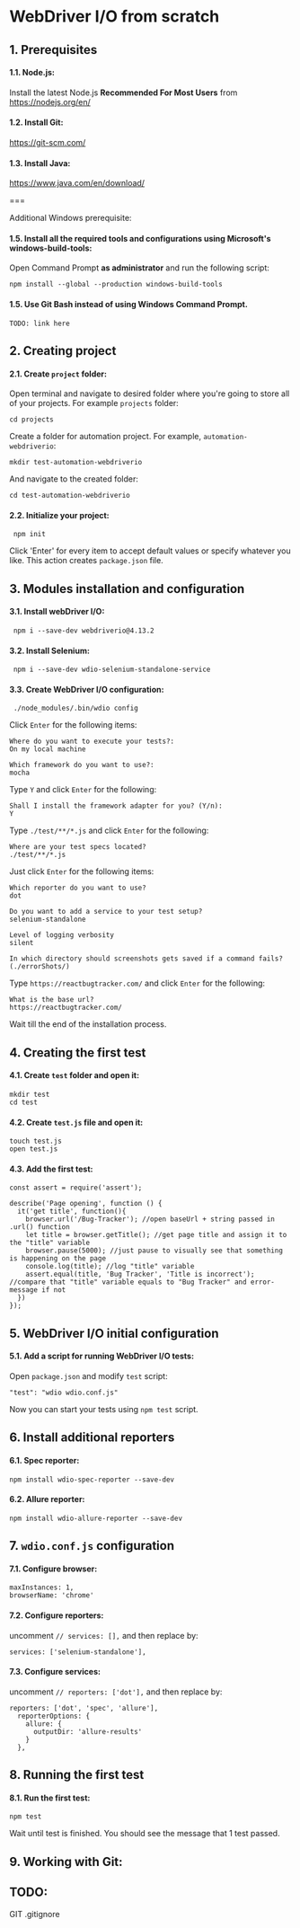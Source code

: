 # WebDriver I/O from scratch
## 1. Prerequisites
#### 1.1. Node.js:
Install the latest Node.js **Recommended For Most Users** from
https://nodejs.org/en/
#### 1.2. Install Git:
https://git-scm.com/
#### 1.3. Install Java:
https://www.java.com/en/download/

===

Additional Windows prerequisite:
#### 1.5. Install all the required tools and configurations using Microsoft's windows-build-tools:
Open Command Prompt **as administrator** and run the following script:
````
npm install --global --production windows-build-tools
````
#### 1.5. Use Git Bash instead of using Windows Command Prompt.
````
TODO: link here
````

## 2. Creating project
#### 2.1. Create `project` folder:
Open terminal and navigate to desired folder where you're going to store all of your projects. For example `projects` folder:
````
cd projects
````
Create a folder for automation project. For example, `automation-webdriverio`:
````
mkdir test-automation-webdriverio
````
And navigate to the created folder:
````
cd test-automation-webdriverio
````
#### 2.2. Initialize your project:
````
 npm init
````
Click 'Enter' for every item to accept default values or specify whatever you like.
This action creates `package.json` file.

## 3. Modules installation and configuration
#### 3.1. Install webDriver I/O:
````
 npm i --save-dev webdriverio@4.13.2
````
#### 3.2. Install Selenium:
````
 npm i --save-dev wdio-selenium-standalone-service
````
#### 3.3. Create WebDriver I/O configuration:
````
 ./node_modules/.bin/wdio config
````
Click `Enter` for the following items:
````
Where do you want to execute your tests?:
On my local machine
````
````
Which framework do you want to use?:
mocha
````
Type `Y` and click `Enter` for the following:
````
Shall I install the framework adapter for you? (Y/n):
Y
````
Type `./test/**/*.js` and click `Enter` for the following:
````
Where are your test specs located?
./test/**/*.js
````
Just click `Enter` for the following items:
````
Which reporter do you want to use?
dot
````
````
Do you want to add a service to your test setup?
selenium-standalone
````
````
Level of logging verbosity
silent
````
````
In which directory should screenshots gets saved if a command fails? (./errorShots/)
````
Type `https://reactbugtracker.com/` and click `Enter` for the following:
````
What is the base url?
https://reactbugtracker.com/
````
Wait till the end of the installation process.

## 4. Creating the first test
#### 4.1. Create `test` folder and open it:
````
mkdir test
cd test
````

#### 4.2. Create `test.js` file and open it:
````
touch test.js
open test.js
````
#### 4.3. Add the first test:
````
const assert = require('assert');

describe('Page opening', function () {
  it('get title', function(){
    browser.url('/Bug-Tracker'); //open baseUrl + string passed in .url() function
    let title = browser.getTitle(); //get page title and assign it to the "title" variable
    browser.pause(5000); //just pause to visually see that something is happening on the page
    console.log(title); //log "title" variable
    assert.equal(title, 'Bug Tracker', 'Title is incorrect'); //compare that "title" variable equals to "Bug Tracker" and error-message if not
  })
});
````

## 5. WebDriver I/O initial configuration
#### 5.1. Add a script for running WebDriver I/O tests:
Open `package.json` and modify `test` script:
````
"test": "wdio wdio.conf.js"
````
Now you can start your tests using `npm test` script.

## 6. Install additional reporters
#### 6.1. Spec reporter:
````
npm install wdio-spec-reporter --save-dev
````
#### 6.2. Allure reporter:
````
npm install wdio-allure-reporter --save-dev
````

## 7. `wdio.conf.js` configuration
#### 7.1. Configure browser:
````
maxInstances: 1,
browserName: 'chrome'
````
#### 7.2. Configure reporters:
uncomment `// services: [],`
and then replace by:
````
services: ['selenium-standalone'],
````
#### 7.3. Configure services:
uncomment `// reporters: ['dot'],`
and then replace by:
````
reporters: ['dot', 'spec', 'allure'],
  reporterOptions: {
    allure: {
      outputDir: 'allure-results'
    }
  },
````

## 8. Running the first test
#### 8.1. Run the first test:
````
npm test
````
Wait until test is finished. 
You should see the message that 1 test passed.

## 9. Working with Git:
## TODO:
GIT
.gitignore
